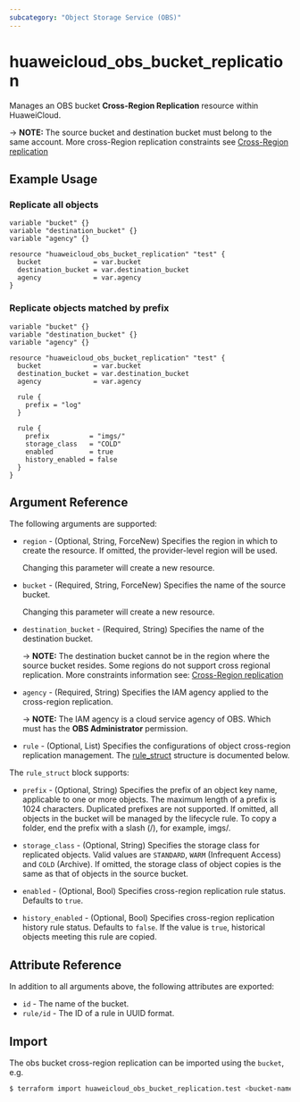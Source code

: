 ```yaml
---
subcategory: "Object Storage Service (OBS)"
---
```


# huaweicloud_obs_bucket_replication

Manages an OBS bucket **Cross-Region Replication** resource within HuaweiCloud.

-> **NOTE:** The source bucket and destination bucket must belong to the same account. More cross-Region replication
constraints see [Cross-Region replication](https://support.huaweicloud.com/intl/en-us/ugobs-obs/obs_41_0034.html)

## Example Usage

### Replicate all objects

```hcl
variable "bucket" {}
variable "destination_bucket" {}
variable "agency" {}

resource "huaweicloud_obs_bucket_replication" "test" {
  bucket             = var.bucket
  destination_bucket = var.destination_bucket
  agency             = var.agency
}
```

### Replicate objects matched by prefix

```hcl
variable "bucket" {}
variable "destination_bucket" {}
variable "agency" {}

resource "huaweicloud_obs_bucket_replication" "test" {
  bucket             = var.bucket
  destination_bucket = var.destination_bucket
  agency             = var.agency

  rule {
    prefix = "log"
  }

  rule {
    prefix          = "imgs/"
    storage_class   = "COLD"
    enabled         = true
    history_enabled = false
  }
}
```

## Argument Reference

The following arguments are supported:

* `region` - (Optional, String, ForceNew) Specifies the region in which to create the resource.
  If omitted, the provider-level region will be used.

  Changing this parameter will create a new resource.

* `bucket` - (Required, String, ForceNew) Specifies the name of the source bucket.

  Changing this parameter will create a new resource.

* `destination_bucket` - (Required, String) Specifies the name of the destination bucket.

  -> **NOTE:** The destination bucket cannot be in the region where the source bucket resides.
  Some regions do not support cross regional replication. More constraints information see:
  [Cross-Region replication](https://support.huaweicloud.com/intl/en-us/ugobs-obs/obs_41_0034.html)

* `agency` - (Required, String) Specifies the IAM agency applied to the cross-region replication.

  -> **NOTE:** The IAM agency is a cloud service agency of OBS. Which must has the **OBS Administrator** permission.

* `rule` - (Optional, List) Specifies the configurations of object cross-region replication management.
  The [rule_struct](#OBSBucketReplication_rule_struct) structure is documented below.

<a name="OBSBucketReplication_rule_struct"></a>
The `rule_struct` block supports:

* `prefix` - (Optional, String) Specifies the prefix of an object key name, applicable to one or more objects.
  The maximum length of a prefix is 1024 characters.
  Duplicated prefixes are not supported. If omitted, all objects in the bucket will be managed by the lifecycle rule.
  To copy a folder, end the prefix with a slash (/), for example, imgs/.

* `storage_class` - (Optional, String) Specifies the storage class for replicated objects. Valid values are `STANDARD`,
  `WARM` (Infrequent Access) and `COLD` (Archive).
  If omitted, the storage class of object copies is the same as that of objects in the source bucket.

* `enabled` - (Optional, Bool) Specifies cross-region replication rule status. Defaults to `true`.

* `history_enabled` - (Optional, Bool) Specifies cross-region replication history rule status. Defaults to `false`.
  If the value is `true`, historical objects meeting this rule are copied.

## Attribute Reference

In addition to all arguments above, the following attributes are exported:

* `id` - The name of the bucket.
* `rule/id` - The ID of a rule in UUID format.

## Import

The obs bucket cross-region replication can be imported using the `bucket`, e.g.

```bash
$ terraform import huaweicloud_obs_bucket_replication.test <bucket-name>
```
